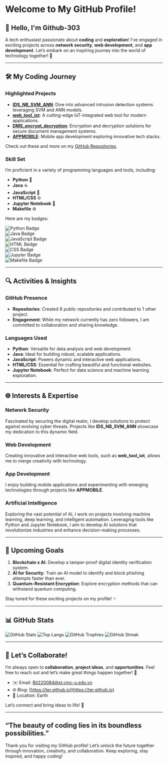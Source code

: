 
# Welcome to My GitHub Profile!

## 👋 Hello, I'm **Github-303**
A tech enthusiast passionate about **coding** and **exploration**! I've engaged in exciting projects across **network security**, **web development**, and **app development**. Let’s embark on an inspiring journey into the world of technology together! 🚀

---

## 🛠️ My Coding Journey

### **Highlighted Projects**
- **[IDS_NB_SVM_ANN](#)**: Dive into advanced intrusion detection systems leveraging SVM and ANN models.
- **[web_tool_iot](#)**: A cutting-edge IoT-integrated web tool for modern applications.
- **[DMS_encrypt_decryption](#)**: Encryption and decryption solutions for secure document management systems.
- **[APPMOBILE](#)**: Mobile app development exploring innovative tech stacks.

Check out these and more on my [GitHub Repositories](#).

### Skill Set
I’m proficient in a variety of programming languages and tools, including:

- **Python** 🐍  
- **Java** ☕  
- **JavaScript** 📜  
- **HTML/CSS** 🌐  
- **Jupyter Notebook** 📓  
- **Makefile** ⚙️  

Here are my badges:  

![Python Badge](https://img.shields.io/badge/-Python-3776AB?logo=python&logoColor=white&style=flat-square)  
![Java Badge](https://img.shields.io/badge/-Java-007396?logo=java&logoColor=white&style=flat-square)  
![JavaScript Badge](https://img.shields.io/badge/-JavaScript-F7DF1E?logo=javascript&logoColor=black&style=flat-square)  
![HTML Badge](https://img.shields.io/badge/-HTML5-E34F26?logo=html5&logoColor=white&style=flat-square)  
![CSS Badge](https://img.shields.io/badge/-CSS3-1572B6?logo=css3&logoColor=white&style=flat-square)  
![Jupyter Badge](https://img.shields.io/badge/-Jupyter-F37626?logo=jupyter&logoColor=white&style=flat-square)  
![Makefile Badge](https://img.shields.io/badge/-Makefile-064F8C?style=flat-square)

---

## 🔍 Activities & Insights

### **GitHub Presence**
- **Repositories**: Created 8 public repositories and contributed to 1 other project.
- **Engagement**: While my network currently has zero followers, I am committed to collaboration and sharing knowledge.

### **Languages Used**
- **Python**: Versatile for data analysis and web development.
- **Java**: Ideal for building robust, scalable applications.
- **JavaScript**: Powers dynamic and interactive web applications.
- **HTML/CSS**: Essential for crafting beautiful and functional websites.
- **Jupyter Notebook**: Perfect for data science and machine learning exploration.

---

## 🌐 Interests & Expertise

### **Network Security**
Fascinated by securing the digital realm, I develop solutions to protect against evolving cyber threats. Projects like **IDS_NB_SVM_ANN** showcase my dedication to this dynamic field.

### **Web Development**
Creating innovative and interactive web tools, such as **web_tool_iot**, allows me to merge creativity with technology.

### **App Development**
I enjoy building mobile applications and experimenting with emerging technologies through projects like **APPMOBILE**.

### **Artificial Intelligence**
Exploring the vast potential of AI, I work on projects involving machine learning, deep learning, and intelligent automation. Leveraging tools like Python and Jupyter Notebook, I aim to develop AI solutions that revolutionize industries and enhance decision-making processes.

---

## 🎯 Upcoming Goals
1. **Blockchain x AI**: Develop a tamper-proof digital identity verification system.
2. **AI for Security**: Train an AI model to identify and block phishing attempts faster than ever.
3. **Quantum-Resistant Encryption**: Explore encryption methods that can withstand quantum computing.

Stay tuned for these exciting projects on my profile! ✨

---

## 📊 GitHub Stats

![GitHub Stats](https://github-readme-stats.vercel.app/api?username=Github-303&show_icons=true&theme=radical)
![Top Langs](https://github-readme-stats.vercel.app/api/top-langs/?username=Github-303&layout=compact&theme=radical)
![GitHub Trophies](https://github-profile-trophy.vercel.app/?username=Github-303&theme=radical)
![GitHub Streak](https://github-readme-streak-stats.herokuapp.com/?user=Github-303&theme=radical)

---

## 🤝 Let’s Collaborate!
I’m always open to **collaboration**, **project ideas**, and **opportunities**. Feel free to reach out and let’s make great things happen together! 🌟

- ✉️ Email: [Bit220084@st.cmc-u.edu.vn](#)
- 🌐 Blog: [https://ter.github.io](https://ter.github.io)
- 📍 Location: Earth

Let’s connect and bring ideas to life! 🚀

---

## “The beauty of coding lies in its boundless possibilities.”
Thank you for visiting my GitHub profile! Let’s unlock the future together through innovation, creativity, and collaboration. Keep exploring, stay inspired, and happy coding!

